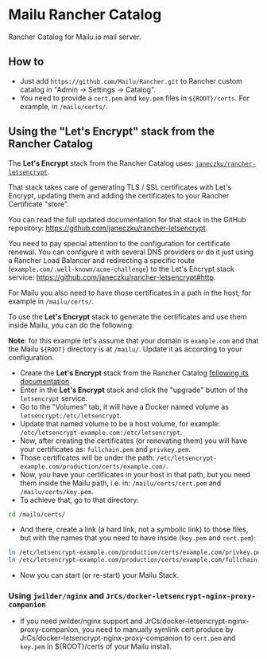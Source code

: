 # Mailu Rancher Catalog
Rancher Catalog for Mailu.io mail server.

## How to
* Just add `https://github.com/Mailu/Rancher.git` to Rancher custom catalog in "Admin -> Settings -> Catalog".
* You need to provide a `cert.pem` and `key.pem` files in `${ROOT}/certs`. For example, in `/mailu/certs/`.


## Using the "Let's Encrypt" stack from the Rancher Catalog

The **Let's Encrypt** stack from the Rancher Catalog uses: [`janeczku/rancher-letsencrypt`](https://hub.docker.com/r/janeczku/rancher-letsencrypt/).

That stack takes care of generating TLS / SSL certificates with Let's Encrypt, updating them and adding the certificates to your Rancher Certificate "store".

You can read the full updated documentation for that stack in the GitHub repository: https://github.com/janeczku/rancher-letsencrypt.

You need to pay special attention to the configuration for certificate renewal. You can configure it with several DNS providers or do it just using a Rancher Load Balancer and redirecting a specific route (`example.com/.well-known/acme-challenge`) to the Let's Encrypt stack service: https://github.com/janeczku/rancher-letsencrypt#http.

For Mailu you also need to have those certificates in a path in the host, for example in `/mailu/certs/`.

To use the **Let's Encrypt** stack to generate the certificates and use them inside Mailu, you can do the following:

**Note**: for this example let's assume that your domain is `example.com` and that the Mailu `${ROOT}` directory is at `/mailu/`. Update it as according to your configuration.

* Create the **Let's Encrypt** stack from the Rancher Catalog [following its documentation](https://github.com/janeczku/rancher-letsencrypt).
* Enter in the **Let's Encrypt** stack and click the "upgrade" button of the `letsencrypt` service.
* Go to the "Volumes" tab, it will have a Docker named volume as `letsencrypt:/etc/letsencrypt`.
* Update that named volume to be a host volume, for example: `/etc/letsencrypt-example.com:/etc/letsencrypt`.
* Now, after creating the certificates (or renovating them) you will have your certificates as: `fullchain.pem` and `privkey.pem`.
* Those certificates will be under the path: `/etc/letsencrypt-example.com/production/certs/example.com/`.
* Now, you have your certificates in your host in that path, but you need them inside the Mailu path, i.e. in: `/mailu/certs/cert.pem` and `/mailu/certs/key.pem`.
* To achieve that, go to that directory:

```bash
cd /mailu/certs/
```

* And there, create a link (a hard link, not a symbolic link) to those files, but with the names that you need to have inside (`key.pem` and `cert.pem`):

```bash
ln /etc/letsencrypt-example.com/production/certs/example.com/privkey.pem key.pem
ln /etc/letsencrypt-example.com/production/certs/example.com/fullchain.pem cert.pem
```

* Now you can start (or re-start) your Mailu Stack.

### Using `jwilder/nginx` and `JrCs/docker-letsencrypt-nginx-proxy-companion`

* If you need jwilder/nginx support and JrCs/docker-letsencrypt-nginx-proxy-companion, you need to manually symlink cert produce by JrCs/docker-letsencrypt-nginx-proxy-companion to `cert.pem` and `key.pem` in ${ROOT}/certs of your Mailu install.
